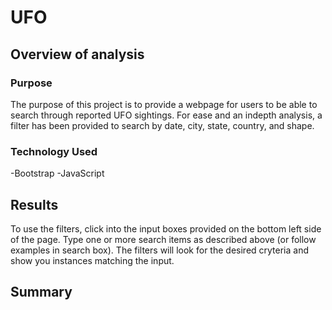 # UFO

## Overview of analysis
### Purpose
The purpose of this project is to provide a webpage for users to be able to search through reported UFO sightings. For ease and an indepth analysis, a filter has been provided to search by date, city, state, country, and shape.

### Technology Used
  -Bootstrap
  -JavaScript

## Results
To use the filters, click into the input boxes provided on the bottom left side of the page. Type one or more search items as described above (or follow examples in search box). The filters will look for the desired cryteria and show you instances matching the input.

## Summary

